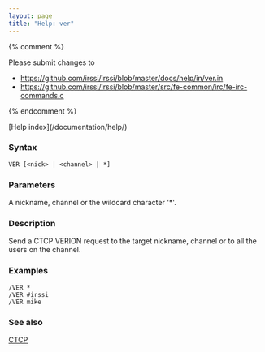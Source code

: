 ```yaml
---
layout: page
title: "Help: ver"
---
```


{% comment %}

Please submit changes to
- https://github.com/irssi/irssi/blob/master/docs/help/in/ver.in
- https://github.com/irssi/irssi/blob/master/src/fe-common/irc/fe-irc-commands.c


{% endcomment %}
<nav markdown="1">
[Help index](/documentation/help/)
</nav>

### Syntax ###

<div class="highlight irssisyntax"><pre style="\-\-cmdlen:3ch"><code><span class="synB">VER</span> <span class="syn10">[<span class="syn09">&lt;nick></span> | <span class="syn09">&lt;channel></span> | <span class="syn">*</span>]</span></code></pre></div>



### Parameters ###

A nickname, channel or the wildcard character '*'.

### Description ###

Send a CTCP VERION request to the target nickname, channel or to all the
users on the channel.

### Examples ###

    /VER *
    /VER #irssi
    /VER mike

### See also ###
[CTCP](/documentation/help/ctcp/)

